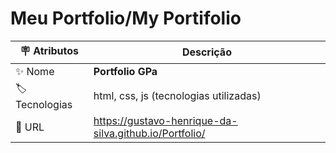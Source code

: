# Meu Portfolio/My Portifolio
| :placard: Atributos | Descrição   |
| -------------  | --- |
| :sparkles: Nome        | **Portfolio GPa**
| :label: Tecnologias | html, css, js (tecnologias utilizadas)
| :rocket: URL         | https://gustavo-henrique-da-silva.github.io/Portfolio/
